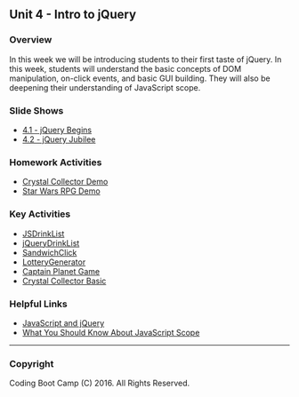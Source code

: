 ## Unit 4 - Intro to jQuery

### Overview

In this week we will be introducing students to their first taste of jQuery. In this week, students will understand the basic concepts of DOM manipulation, on-click events, and basic GUI building. They will also be deepening their understanding of JavaScript scope.

### Slide Shows

* [4.1 - jQuery Begins](01-Day/Slide-Shows)
* [4.2 - jQuery Jubilee](02-Day/Slide-Shows)

### Homework Activities

* [Crystal Collector Demo](../../../01-Class-Content/04-jquery/02-Homework/Instructions/homework_demos/crystalsCollector_demo.mp4)
* [Star Wars RPG Demo](../../../01-Class-Content/04-jquery/02-Homework/Instructions/homework_demos/starwars_demo.mp4)

### Key Activities

* [JSDrinkList](../../../01-Class-Content/04-jquery/01-Activities/02-JSDrinkList)
* [jQueryDrinkList](../../../01-Class-Content/04-jquery/01-Activities/04-jQueryDrinkList)
* [SandwichClick](../../../01-Class-Content/04-jquery/01-Activities/06-SandwichClick)
* [LotteryGenerator](../../../01-Class-Content/04-jquery/01-Activities/08-LotteryGenerator)
* [Captain Planet Game](../../../01-Class-Content/04-jquery/01-Activities/10-CaptainPlanetGame)
* [Crystal Collector Basic](../../../01-Class-Content/04-jquery/01-Activities/12-CrystalExample)

### Helpful Links

* [JavaScript and jQuery](http://www.amazon.com/JavaScript-JQuery-Interactive-Front-End-Development/dp/1118531647/ref=sr_1_1?s=books&ie=UTF8&qid=1460751938&sr=1-1)
* [What You Should Know About JavaScript Scope](https://spin.atomicobject.com/2014/10/20/javascript-scope-closures/)

- - -

### Copyright

Coding Boot Camp (C) 2016. All Rights Reserved.
